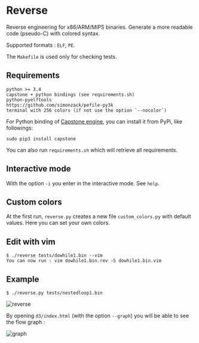 Reverse
=======

Reverse engineering for x86/ARM/MIPS binaries. Generate a more readable code
(pseudo-C) with colored syntax.

Supported formats : `ELF`, `PE`.


The `Makefile` is used only for checking tests.


## Requirements

    python >= 3.4
    capstone + python bindings (see requirements.sh)
    python-pyelftools
    https://github.com/simonzack/pefile-py3k
    terminal with 256 colors (if not use the option `--nocolor`)

For Python binding of [Capstone engine](http://www.capstone-engine.org), you 
can install it from PyPi, like followings: 

    sudo pip3 install capstone

You can also run `requirements.sh` which will retrieve all requirements.


## Interactive mode

With the option `-i` you enter in the interactive mode. See `help`.


## Custom colors

At the first run, `reverse.py` creates a new file `custom_colors.py` with
default values. Here you can set your own colors.


## Edit with vim

    $ ./reverse tests/dowhile1.bin --vim
    You can now run : vim dowhile1.bin.rev -S dowhile1.bin.vim


## Example

    $ ./reverse.py tests/nestedloop1.bin

![reverse](http://hippersoft.fr/projects/rev2.jpg)


By opening `d3/index.html` (with the option `--graph`) you will be able to
see the flow graph :

![graph](http://hippersoft.fr/projects/graph.jpg)

